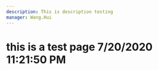 ```yaml
---
description: This is description testing
manager: Wang.Hui
---
```

# this is a test page 7/20/2020 11:21:50 PM